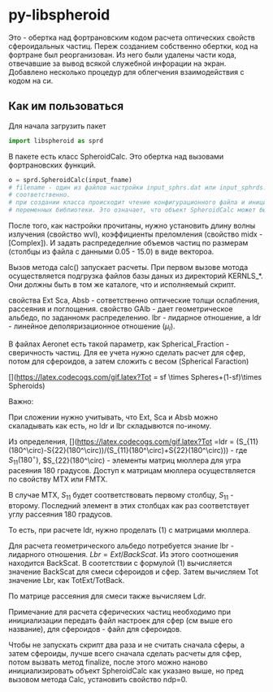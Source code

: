 # py-libspheroid

Это - обертка над фортрановским кодом расчета оптических свойств сфероидальных частиц. Переж созданием собственно обертки,
код на фортране был реорганизован. Из него были удалены части кода, отвечавшие за вывод всякой служебной инфорации на экран. 
Добавлено несколько процедур для облегчения взаимодействия с кодом на си.


## Как им пользоваться

Для начала загрузить пакет
```python
import libspheroid as sprd
```

В пакете есть класс SpheroidCalc. Это обертка над вызовами фортрановских функций.

```python
o = sprd.SpheroidCalc(input_fname)
# filename - один из файлов настройки input_sphrs.dat или input_sphrds.dat. Для сфер и сфероидов 
# соответственно.
# при создании класса происходит чтение конфигурационного файла и инициализация внутренних глобальных 
# переменных библиотеки. Это означает, что объект SpheroidCalc может быть только один!. Это важно. 
```

После того, как настройки прочитаны, нужно установить длину волны излучения (свойство wvl), 
коэффициенты преломления (свойство midx - [Complex]). И задать распредеделние объемов частиц по размерам (столбцы из файла с данными 0.05 - 15.0) в виде вектороа.

Вызов метода calc() запускает расчеты. При первом вызове мотода осуществляется подгрузка файлов базы даных из директорий KERNLS_*. Они должны быть в том же каталоге, что и исполняемый скрипт. 

свойства Ext Sca, Absb - сответственно оптические толщи ослабления, рассеяния и поглощения. 
свойство GAlb - дает геометрическое альбедо, по заданномк распределению. lbr - лидарное отношение, а ldr - линейное деполяризационное отношение ($\mu_l$).

В файлах Aeronet есть такой параметр, как Spherical_Fraction - сверичность частиц. Для ее учета нужно сделать расчет для сфер, потом для сфероидов, а затем сложить с весом (Spherical Faraction)

[](https://latex.codecogs.com/gif.latex?Tot = sf \times Spheres+(1-sf)\times Spheroids)


Важно:

При сложении нужно учитывать, что Ext, Sca  и Absb можно скаладывать как есть, но ldr и  lbr складывются по-иному.

Из определения, [](https://latex.codecogs.com/gif.latex?Tot =ldr = (S_{11}(180^\circ)-S{22}(180^\circ))/(S_{11}(180^\circ)+S{22}(180^\circ))) - где $S_{11}(180^\circ)$, $S_{22}(180^\circ) -  элементы матриц мюллера для угра расеяния 180 градусов. Доступ к матрицам мюллера осуществляется по свойству MTX или FMTX.

В случае MTX, $S_{11}$ будет соответствовать первому столбцу, $S_{11}$ -  второму. Последний элемент в этих столбцах как раз соответствует углу рассеяния 180 градусов.

То есть, при расчете ldr, нужно проделать (1) с матрицами мюллера.

Для расчета геометрического альбедо потребуется знание lbr - лидарного отношения. $Lbr = Ext/BackScat$.  Из этого соотношения находится BackScat.  В соотетствии с формулой (1) вычисляется  значение BackScat для смеси сфероидов и сфер. Затем вычисляем Tot значение Lbr, как TotExt/TotBack.

По матрице рассеяния для смеси также вычисляем Ldr.


Примечание для расчета сферических частиц необходимо при инициализации передать файл настроек для сфер (см выше его название), для сфероидов - файл для сфероидов.


Чтобы не запускать скрипт два раза и не считать сначала сферы, а затем сфероиды, лучше всего сначала сделать расчеты для сфер, потом вызвать метод finalize, после этого можно наново инициализировать объект SpheroidCalc как указано выше, но пред вызовом метода Calc, установить свойство ndp=0.
